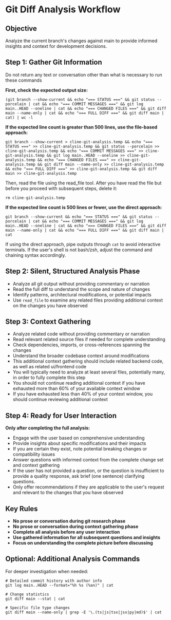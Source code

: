 # Git Diff Analysis Workflow

## Objective
Analyze the current branch's changes against main to provide informed insights and context for development decisions.

## Step 1: Gather Git Information
<important>Do not return any text or conversation other than what is necessary to run these commands</important>

**First, check the expected output size:**
   ```shell
   (git branch --show-current && echo "=== STATUS ===" && git status --porcelain | cat && echo "=== COMMIT MESSAGES ===" && git log main..HEAD --oneline | cat && echo "=== CHANGED FILES ===" && git diff main --name-only | cat && echo "=== FULL DIFF ===" && git diff main | cat) | wc -l
   ```

**If the expected line count is greater than 500 lines, use the file-based approach:**
   ```shell
   git branch --show-current > cline-git-analysis.temp && echo "=== STATUS ===" >> cline-git-analysis.temp && git status --porcelain >> cline-git-analysis.temp && echo "=== COMMIT MESSAGES ===" >> cline-git-analysis.temp && git log main..HEAD --oneline >> cline-git-analysis.temp && echo "=== CHANGED FILES ===" >> cline-git-analysis.temp && git diff main --name-only >> cline-git-analysis.temp && echo "=== FULL DIFF ===" >> cline-git-analysis.temp && git diff main >> cline-git-analysis.temp
   ```

   Then, read the file using the read_file tool. After you have read the file but before you proceed with subsequent steps, delete it:
   ```shell
   rm cline-git-analysis.temp
   ```

**If the expected line count is 500 lines or fewer, use the direct approach:**
   ```shell
   git branch --show-current && echo "=== STATUS ===" && git status --porcelain | cat && echo "=== COMMIT MESSAGES ===" && git log main..HEAD --oneline | cat && echo "=== CHANGED FILES ===" && git diff main --name-only | cat && echo "=== FULL DIFF ===" && git diff main | cat
   ```

<important>If using the direct approach, pipe outputs through `cat` to avoid interactive terminals. If the user's shell is not bash/zsh, adjust the command and chaining
 syntax accordingly.</important>

## Step 2: Silent, Structured Analysis Phase
- Analyze all git output without providing commentary or narration
- Read the full diff to understand the scope and nature of changes
- Identify patterns, architectural modifications, or potential impacts
- Use `read_file` to examine any related files providing additional context on the changes you have observed

## Step 3: Context Gathering
- Analyze related code without providing commentary or narration
- Read relevant related source files if needed for complete understanding
- Check dependencies, imports, or cross-references spanning the changes
- Understand the broader codebase context around modifications
- This additional context gathering should include related backend code, as well as related ui/frontend code
- You will typically need to analyze at least several files, potentially many, in order to fully complete this step
- You should not continue reading additional context if you have exhausted more than 60% of your available context window
- If you have exhausted less than 40% of your context window, you should continue reviewing additional context

## Step 4: Ready for User Interaction
**Only after completing the full analysis:**
- Engage with the user based on comprehensive understanding
- Provide insights about specific modifications and their impacts
- If you are certain they exist, note potential breaking changes or compatibility issues
- Answer questions with informed context from the complete change set and context gathering
- If the user has not provided a question, or the question is insufficient to provide a quality response, ask brief (one sentence) clarifying questions.
- Only offer recommendations if they are applicable to the user's request and relevant to the changes that you have observed 

## Key Rules
- **No prose or conversation during git research phase**
- **No prose or conversation during context gathering phase**
- **Complete all analysis before any user interaction**
- **Use gathered information for all subsequent questions and insights**
- **Focus on understanding the complete picture before discussing**

## Optional: Additional Analysis Commands
For deeper investigation when needed:

```shell
# Detailed commit history with author info
git log main..HEAD --format="%h %s (%an)" | cat

# Change statistics
git diff main --stat | cat

# Specific file type changes
git diff main --name-only | grep -E '\.(ts|js|tsx|jsx|py|md)$' | cat
